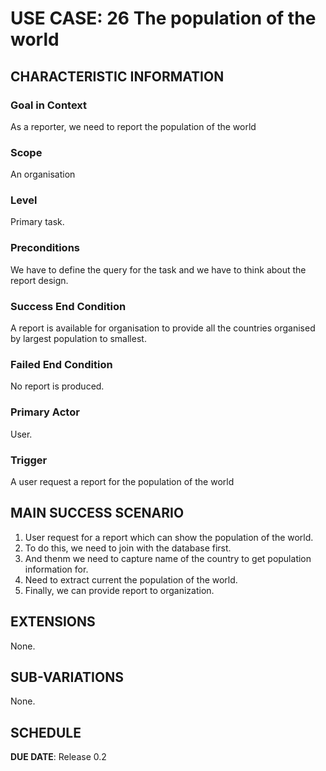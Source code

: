 # USE CASE: 26 The population of the world

## CHARACTERISTIC INFORMATION

### Goal in Context

As a reporter, we need to report the population of the world

### Scope

An organisation

### Level

Primary task.

### Preconditions

We have to define the query for the task and we have to think about the report design.

### Success End Condition

A report is available for organisation to provide all the countries organised by largest population to smallest.

### Failed End Condition

No report is produced.

### Primary Actor

User.

### Trigger

A user request a report for the population of the world

## MAIN SUCCESS SCENARIO

1. User request for a report which can show the population of the world.
2. To do this, we need to join with the database first.
3. And thenm  we need to capture name of the country to get population information for.
4. Need to extract current the population of the world.
5. Finally, we can provide report to organization.

## EXTENSIONS

None.

## SUB-VARIATIONS

None.

## SCHEDULE

**DUE DATE**: Release 0.2
